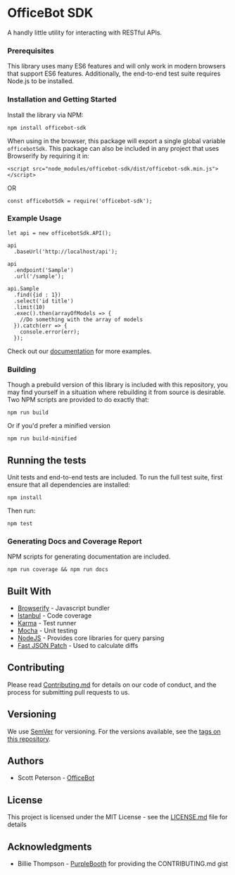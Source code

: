 # OfficeBot SDK

A handly little utility for interacting with RESTful APIs.

### Prerequisites

This library uses many ES6 features and will only work in modern browsers that support ES6 features. Additionally, the end-to-end test suite requires Node.js to be installed.

### Installation and Getting Started

Install the library via NPM:

```
npm install officebot-sdk
```

When using in the browser, this package will export a single global variable `officebotSdk`. This package can also be included in any 
project that uses Browserify by requiring it in:

```
<script src="node_modules/officebot-sdk/dist/officebot-sdk.min.js"></script>
```
OR
```
const officebotSdk = require('officebot-sdk');
```

### Example Usage

```
let api = new officebotSdk.API();

api
  .baseUrl('http://localhost/api');

api
  .endpoint('Sample')
  .url('/sample');

api.Sample
  .find({id : 1})
  .select('id title')
  .limit(10)
  .exec().then(arrayOfModels => {
    //Do something with the array of models
  }).catch(err => {
    console.error(err);
  });
```

Check out our [documentation](https://www.office-bot.com/sdk/docs) for more examples.

### Building

Though a prebuild version of this library is included with this repository, you may find yourself in a situation where rebuilding it from source is desirable. Two NPM scripts are provided to do exactly that:

```
npm run build
```

Or if you'd prefer a minified version

```
npm run build-minified
```

## Running the tests

Unit tests and end-to-end tests are included. To run the full test suite, first ensure that all dependencies are installed:

```
npm install
```

Then run:
```
npm test
```

### Generating Docs and Coverage Report

NPM scripts for generating documentation are included.

```
npm run coverage && npm run docs
```

## Built With

* [Browserify](http://browserify.org/) - Javascript bundler
* [Istanbul](https://istanbul.js.org/) - Code coverage
* [Karma](https://karma-runner.github.io/1.0/index.html) - Test runner
* [Mocha](https://mochajs.org/) - Unit testing
* [NodeJS](https://nodejs.org/en/) - Provides core libraries for query parsing
* [Fast JSON Patch](https://github.com/Starcounter-Jack/JSON-Patch) - Used to calculate diffs

## Contributing

Please read [Contributing.md](https://github.com/OfficeBot/officebot-sdk2/blob/master/Contributing.md) for details on our code of conduct, and the process for submitting pull requests to us.

## Versioning

We use [SemVer](http://semver.org/) for versioning. For the versions available, see the [tags on this repository](https://github.com/OfficeBot/officebot-sdk/tags). 

## Authors

* Scott Peterson - [OfficeBot](https://github.com/OfficeBot)

## License

This project is licensed under the MIT License - see the [LICENSE.md](License.md) file for details

## Acknowledgments

* Billie Thompson - [PurpleBooth](https://github.com/PurpleBooth) for providing the CONTRIBUTING.md gist